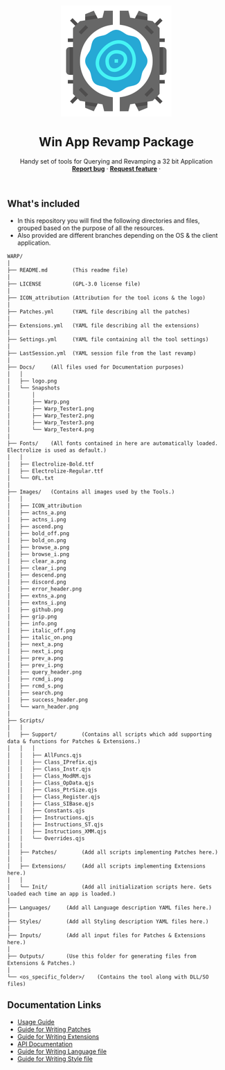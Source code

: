 <p align="center">
    <img src="Docs/logo.png?raw=true" alt="Warp logo">
</p>

<h1 align="center">
	Win App Revamp Package
</h1>

<p align="center">
	Handy set of tools for Querying and Revamping a 32 bit Application
	<br>
	<a href="https://github.com/Neo-Mind/WARP/issues/new?template=bug_report.md"><strong>Report bug</strong></a>
	·
	<a href="https://github.com/Neo-Mind/WARP/issues/new?template=feature_request.md"><strong>Request feature</strong></a>
	·
</p>
<br>

## What's included
- In this repository you will find the following directories and files, grouped based on the purpose of all the resources.
- Also provided are different branches depending on the OS & the client application.

```text
WARP/
│
├── README.md        (This readme file)
│
├── LICENSE          (GPL-3.0 license file)
│
├── ICON_attribution (Attribution for the tool icons & the logo)
│
├── Patches.yml      (YAML file describing all the patches)
│
├── Extensions.yml   (YAML file describing all the extensions)
│
├── Settings.yml     (YAML file containing all the tool settings)
│
├── LastSession.yml  (YAML session file from the last revamp)
│
├── Docs/     (All files used for Documentation purposes)
│   │
│   ├── logo.png
│   └── Snapshots
│       │
│       ├── Warp.png
│       ├── Warp_Tester1.png
│       ├── Warp_Tester2.png
│       ├── Warp_Tester3.png
│       └── Warp_Tester4.png
│
├── Fonts/    (All fonts contained in here are automatically loaded. Electrolize is used as default.)
│   │
│   ├── Electrolize-Bold.ttf
│   ├── Electrolize-Regular.ttf
│   └── OFL.txt
│
├── Images/   (Contains all images used by the Tools.)
│   │
│   ├── ICON_attribution
│   ├── actns_a.png
│   ├── actns_i.png
│   ├── ascend.png
│   ├── bold_off.png
│   ├── bold_on.png
│   ├── browse_a.png
│   ├── browse_i.png
│   ├── clear_a.png
│   ├── clear_i.png
│   ├── descend.png
│   ├── discord.png
│   ├── error_header.png
│   ├── extns_a.png
│   ├── extns_i.png
│   ├── github.png
│   ├── grip.png
│   ├── info.png
│   ├── italic_off.png
│   ├── italic_on.png
│   ├── next_a.png
│   ├── next_i.png
│   ├── prev_a.png
│   ├── prev_i.png
│   ├── query_header.png
│   ├── rcmd_i.png
│   ├── rcmd_s.png
│   ├── search.png
│   ├── success_header.png
│   └── warn_header.png
│
├── Scripts/
│   │
│   ├── Support/        (Contains all scripts which add supporting data & functions for Patches & Extensions.)
│   │   │
│   │   ├── AllFuncs.qjs
│   │   ├── Class_IPrefix.qjs
│   │   ├── Class_Instr.qjs
│   │   ├── Class_ModRM.qjs
│   │   ├── Class_OpData.qjs
│   │   ├── Class_PtrSize.qjs
│   │   ├── Class_Register.qjs
│   │   ├── Class_SIBase.qjs
│   │   ├── Constants.qjs
│   │   ├── Instructions.qjs
│   │   ├── Instructions_ST.qjs
│   │   ├── Instructions_XMM.qjs
│   │   └── Overrides.qjs
│   │
│   ├── Patches/        (Add all scripts implementing Patches here.)
│   │
│   ├── Extensions/     (Add all scripts implementing Extensions here.)
│   │
│   └── Init/           (Add all initialization scripts here. Gets loaded each time an app is loaded.)
│
├── Languages/     (Add all Language description YAML files here.)
│
├── Styles/        (Add all Styling description YAML files here.)
│
├── Inputs/        (Add all input files for Patches & Extensions here.)
│                  
├── Outputs/       (Use this folder for generating files from Extensions & Patches.)
│
└── <os_specific_folder>/    (Contains the tool along with DLL/SO files)
```

## Documentation Links
- [Usage Guide](Docs/Usage_Guide.md)
- [Guide for Writing Patches](Docs/Patch_Writing.md)
- [Guide for Writing Extensions](Docs/Extension_Writing.md)
- [API Documentation](Docs/API_Documentation.md)
- [Guide for Writing Language file](Docs/Language_Writing.md)
- [Guide for Writing Style file](Docs/Style_Writing.md)
